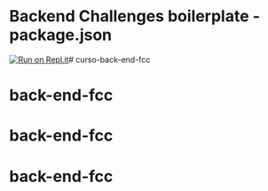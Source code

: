 # Backend Challenges boilerplate - package.json
[![Run on Repl.it](https://repl.it/badge/github/freeCodeCamp/boilerplate-npm)](https://repl.it/github/freeCodeCamp/boilerplate-npm)# curso-back-end-fcc
# back-end-fcc
# back-end-fcc
# back-end-fcc
